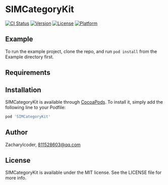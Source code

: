 # SIMCategoryKit

[![CI Status](https://img.shields.io/travis/ZacharyIcoder/SIMCategoryKit.svg?style=flat)](https://travis-ci.org/ZacharyIcoder/SIMCategoryKit)
[![Version](https://img.shields.io/cocoapods/v/SIMCategoryKit.svg?style=flat)](https://cocoapods.org/pods/SIMCategoryKit)
[![License](https://img.shields.io/cocoapods/l/SIMCategoryKit.svg?style=flat)](https://cocoapods.org/pods/SIMCategoryKit)
[![Platform](https://img.shields.io/cocoapods/p/SIMCategoryKit.svg?style=flat)](https://cocoapods.org/pods/SIMCategoryKit)

## Example

To run the example project, clone the repo, and run `pod install` from the Example directory first.

## Requirements

## Installation

SIMCategoryKit is available through [CocoaPods](https://cocoapods.org). To install
it, simply add the following line to your Podfile:

```ruby
pod 'SIMCategoryKit'
```

## Author

ZacharyIcoder, 811528603@qq.com

## License

SIMCategoryKit is available under the MIT license. See the LICENSE file for more info.
